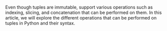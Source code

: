 Even though tuples are immutable, support various operations such as indexing, slicing, and concatenation that can be performed on them. In this article, we will explore the different operations that can be performed on tuples in Python and their syntax.
